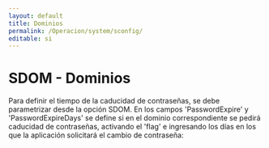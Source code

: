 ```yaml
---
layout: default
title: Dominios
permalink: /Operacion/system/sconfig/
editable: si
---
```


# SDOM - Dominios

Para definir el tiempo de la caducidad de contraseñas, se debe parametrizar desde la opción SDOM. En los campos 'PasswordExpire' y 'PasswordExpireDays' se define si en el dominio correspondiente se pedirá caducidad de contraseñas, activando el 'flag' e ingresando los días en los que la aplicación solicitará el cambio de contraseña:

